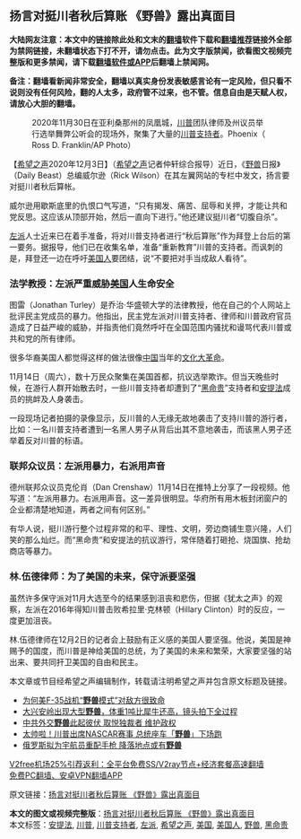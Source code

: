  <h2>扬言对挺川者秋后算账 《野兽》露出真面目</h2> <p class="notice"><b>大陆网友注意：本文中的链接除此处和文末的<a href="https://github.com/bannedbook/fanqiang" >翻墙</a>软件下载和<a href="https://github.com/killgcd/justmysocks/blob/master/README.md">翻墙推荐</a>链接外全部为禁网链接，未翻墙状态下打不开，请勿点击。此为文字版禁闻，欲看图文视频完整版和更多禁闻，请下载<a href="https://github.com/bannedbook/fanqiang">翻墙软件或APP</a>后翻墙上禁闻网。</p><p>备注：翻墙看新闻非常安全，翻墙以真实身份发表敏感言论有一定风险，但只看不说则没有任何风险，翻的人太多，政府管不过来，也不管。信息自由是天赋人权，请放心大胆的翻墙。</b></p>  <div class="entry"> <figure><figcaption>2020年11月30日在亚利桑那州的凤凰城，<a href="https://www.bannedbook.org/bnews/tag/%e5%b7%9d%e6%99%ae/" class="st_tag internal_tag" rel="tag" title="标签 川普 下的日志">川普</a>团队律师及州议员举行选举舞弊公听会的现场外，聚集了大量的<a href="https://www.bannedbook.org/bnews/tag/%E5%B7%9D%E6%99%AE%E6%94%AF%E6%8C%81%E8%80%85/" class="st_tag internal_tag" rel="tag" title="标签 川普支持者 下的日志">川普支持者</a>。Phoenix（ Ross D. Franklin/AP Photo）</figcaption></figure> <p>【<span class='wp_keywordlink_affiliate'><a href="https://www.soundofhope.org" title="希望之声" target="_blank">希望之声</a></span>2020年12月3日】（<a href="https://www.bannedbook.org/bnews/tag/%e5%b8%8c%e6%9c%9b%e4%b9%8b%e5%a3%b0/" class="st_tag internal_tag" rel="tag" title="标签 希望之声 下的日志">希望之声</a>记者仲轩综合报导）近日，《<a href="https://www.bannedbook.org/bnews/tag/%E9%87%8E%E5%85%BD/" class="st_tag internal_tag" rel="tag" title="标签 野兽 下的日志">野兽</a>日报》（Daily Beast）总编威尔逊（Rick Wilson）在其左翼网站的专栏中发文，扬言要对挺川者秋后算帐。</p> <p>威尔逊用歇斯底里的仇恨口气写道，“只有揭发、痛苦、屈辱和关押，才能让共和党反思。这应该从顶部开始，然后一直向下进行。”他还建议挺川者“切腹自杀”。</p> <p><a href="https://www.bannedbook.org/bnews/tag/%e5%b7%a6%e6%b4%be/" class="st_tag internal_tag" rel="tag" title="标签 左派 下的日志">左派</a>人士近来已在着手准备，将对川普支持者进行“秋后算账”作为拜登上台后的第一要务。据报导，他们已在收集名单，准备“重新教育”川普的支持者。而讽刺的是，拜登还一边在呼吁<a href="https://www.bannedbook.org/bnews/tag/%E7%BE%8E%E5%9B%BD%E4%BA%BA/" class="st_tag internal_tag" rel="tag" title="标签 美国人 下的日志">美国人</a>要团结，说“不要把对手当成敌人看待”。</p>  <h3>法学教授：左派严重威胁<a href="https://www.bannedbook.org/bnews/tag/%e7%be%8e%e5%9b%bd/" class="st_tag internal_tag" rel="tag" title="标签 美国 下的日志">美国</a>人生命安全</h3> <p>图雷（Jonathan Turley）是乔治·华盛顿大学的法律教授，他在自己的个人网站上批评民主党成员的暴力。他指出，民主党左派对川普支持者、律师和川普政府官员造成了日益严峻的威胁，并指责他们竟然呼吁在全国范围内骚扰和谩骂代表川普或共和党的所有律师。</p> <p>很多华裔美国人都觉得这样的做法很像<span class='wp_keywordlink_affiliate'><a href="https://www.bannedbook.org/" title="中国" target="_blank">中国</a></span>当年的<span class='wp_keywordlink'><a href="https://www.bannedbook.org/forum2/topic973.html" title="《文化大革命：历史真相和集体记忆》" target="_blank">文化大革命</a></span>。</p> <p>11月14日（周六），数十万民众聚集在美国首都，抗议选举欺诈。但当天晚些时候，在游行人群开始散去时，一些川普支持者却遭到了“<a href="https://www.bannedbook.org/bnews/tag/%e9%bb%91%e5%91%bd%e8%b4%b5/" class="st_tag internal_tag" rel="tag" title="标签 黑命贵 下的日志">黑命贵</a>”支持者和<a href="https://www.bannedbook.org/bnews/tag/%e5%ae%89%e6%8f%90%e6%b3%95/" class="st_tag internal_tag" rel="tag" title="标签 安提法 下的日志">安提法</a>成员的挑衅及人身袭击。</p>  <p>一段现场记者拍摄的录像显示，反川普的人无缘无故地袭击了支持川普的游行者，比如：一名川普支持者遭到一名黑人男子从背后出其不意地袭击，而该黑人男子还举着反对川普的标语。</p> <h3>联邦众议员：左派用暴力，右派用声音</h3> <p>德州联邦众议员克伦肖（Dan Crenshaw）11月14日在推特上分享了一段视频。他写道：“左派用暴力。右派用声音。这一差异很明显。华府所有用木板封闭窗户的企业都清楚地知道，两者之间有何区别。”</p> <p>有华人说，挺川游行整个过程非常的和平、理性、文明，旁边商铺生意兴隆，人们笑的那么灿烂。而“黑命贵”和安提法的抗议游行，常伴随着打砸抢、烧国旗、抢劫商店等暴力。</p>  <h3>林.伍德律师：为了美国的未来，保守派要坚强</h3> <p>虽然许多保守派对11月大选至今的结果感到沮丧和悲伤，但据《犹太之声》的观察，左派在2016年得知川普击败希拉里·克林顿（Hillary Clinton）时的反应，一度更加沮丧。</p> <p>林.伍德律师在12月2日的记者会上鼓励有正义感的美国人要坚强。他说，美国是神赐予的国度，而川普是神给美国的总统，为了美国的未来和繁荣，大家要坚强的站出来、要共同扞卫美国的自由和民主。</p> <p>本文章或节目经希望之声编辑制作，转载请注明希望之声并包含原文标题及链接。</p>  <ul class='op-related-articles' title='相关阅读'> <li><a href='https://www.bannedbook.org/bnews/cbnews/20200818/1381828.html' target='_blank'>为何美F-35战机“<b>野兽</b>模式”对敌方很致命</a></li> <li><a href='https://www.bannedbook.org/bnews/funmedia/20200706/1356454.html' target='_blank'>大兴安岭出现大型<b>野兽</b>，体重1吨比犀牛还高，镜头拍下全过程</a></li> <li><a href='https://www.bannedbook.org/bnews/worldnews/20200417/1314345.html' target='_blank'>中共外交<b>野兽</b>此起彼伏 取悦独裁者 维护政权</a></li> <li><a href='https://www.bannedbook.org/bnews/cnnews/20200218/1278689.html' target='_blank'>太帅啦！川普出席NASCAR赛事 总统座车「<b>野兽</b>」下场跑</a></li> <li><a href='https://www.bannedbook.org/bnews/lifebaike/20190923/1196414.html' target='_blank'>俄罗斯拟为宇航员重配手枪 降落地点或有<b>野兽</b></a></li> </ul> <p class="texttj"> <a href="https://github.com/bannedbook/fanqiang/wiki/V2ray%E6%9C%BA%E5%9C%BA" target="_blank">V2free机场25%引荐返利：全平台免费SS/V2ray节点+经济套餐高速翻墙</a><br/> <a href="https://github.com/bannedbook/fanqiang/wiki/%E7%A6%81%E9%97%BB%E7%BD%91%E5%AE%89%E5%8D%93%E7%BF%BB%E5%A2%99%E6%96%B0%E9%97%BBAPP" target="_blank">免费PC翻墙、安卓VPN翻墙APP</a></p><p>原文链接：<a class="src_link"  href="https://www.soundofhope.org/post/449791" target="_blank">扬言对挺川者秋后算账 《野兽》露出真面目</a></p><a name='sharetosocial'></a>       <div><b>本文的图文或视频完整版</b>：<a href='https://www.bannedbook.org/bnews/comments/20201204/1441683.html'>扬言对挺川者秋后算账 《野兽》露出真面目</a></div>  </div><!--END ENTRY--> <div class="postfooter"> <div>本文标签：<a href="https://www.bannedbook.org/bnews/tag/%e5%ae%89%e6%8f%90%e6%b3%95/" rel="tag">安提法</a>, <a href="https://www.bannedbook.org/bnews/tag/%e5%b7%9d%e6%99%ae/" rel="tag">川普</a>, <a href="https://www.bannedbook.org/bnews/tag/%E5%B7%9D%E6%99%AE%E6%94%AF%E6%8C%81%E8%80%85/" rel="tag">川普支持者</a>, <a href="https://www.bannedbook.org/bnews/tag/%e5%b7%a6%e6%b4%be/" rel="tag">左派</a>, <a href="https://www.bannedbook.org/bnews/tag/%e5%b8%8c%e6%9c%9b%e4%b9%8b%e5%a3%b0/" rel="tag">希望之声</a>, <a href="https://www.bannedbook.org/bnews/tag/%e7%be%8e%e5%9b%bd/" rel="tag">美国</a>, <a href="https://www.bannedbook.org/bnews/tag/%E7%BE%8E%E5%9B%BD%E4%BA%BA/" rel="tag">美国人</a>, <a href="https://www.bannedbook.org/bnews/tag/%E9%87%8E%E5%85%BD/" rel="tag">野兽</a>, <a href="https://www.bannedbook.org/bnews/tag/%e9%bb%91%e5%91%bd%e8%b4%b5/" rel="tag">黑命贵</a></div>  </div><!--END POSTFOOTER--> 